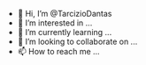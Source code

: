 - 👋 Hi, I’m @TarcizioDantas
- 👀 I’m interested in ...
- 🌱 I’m currently learning ...
- 💞️ I’m looking to collaborate on ...
- 📫 How to reach me ...

<!---
TarcizioDantas/TarcizioDantas is a ✨ special ✨ repository because its `README.md` (this file) appears on your GitHub profile.
You can click the Preview link to take a look at your changes.
--->
